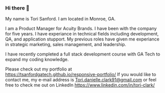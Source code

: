 ### Hi there 👋 

My name is Tori Sanford. I am located in Monroe, GA. 

I am a Product Manager for Acuity Brands. I have been with the company for five years. I
have experiance in technical fields including development, QA, and application stupport. My previous
roles have given me experiance in strategic marketing, sales management, and leadership. 

I have recently completed a full stack development course with GA Tech to expand my coding
knowledge.
 
 Please check out my portfolio at https://tsanfordgatech.github.io/responsive-portfolio/
 If you would like to contact me, my e-mail address is Tori.danielle.clark91@gmail.com or feel free to check me out on LinkedIn https://www.linkedin.com/in/tori-clark/


<!--
**TSanfordGATech/TSanfordGATech** is a ✨ _special_ ✨ repository because its `README.md` (this file) appears on your GitHub profile.


